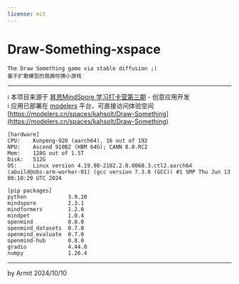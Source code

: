 ```yaml
---
license: mit
---
```


# Draw-Something-xspace

    The Draw Something game via stable diffusion ;)
    基于扩散模型的我画你猜小游戏

----

ℹ 本项目来源于 [昇思MindSpore 学习打卡营第三期](https://xihe.mindspore.cn/events/mindspore_clockin_3th) - 创意应用开发  
ℹ 应用已部署在 [modelers](https://modelers.cn/spaces) 平台，可直接访问体验空间 [https://modelers.cn/spaces/kahsolt/Draw-Something](https://modelers.cn/spaces/kahsolt/Draw-Something)  


```
[hardware]
CPU:    Kunpeng-920 (aarch64), 16 out of 192
NPU:    Ascend 910B2 (HBM 64G); CANN 8.0.RC2
Mem:    128G out of 1.5T
Disk:   512G
OS:     Linux version 4.19.90-2102.2.0.0068.3.ctl2.aarch64 (abuild@obs-arm-worker-01) (gcc version 7.3.0 (GCC)) #1 SMP Thu Jun 13 00:10:29 UTC 2024

[pip packages]
python             3.9.20
mindspore          2.3.1
mindformers        1.2.0
mindpet            1.0.4
openmind           0.8.0
openmind_datasets  0.7.0
openmind_evaluate  0.7.0
openmind-hub       0.8.0
gradio             4.44.0
numpy              1.26.4
```

----
by Armit
2024/10/10
